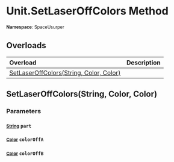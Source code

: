 # Unit.SetLaserOffColors Method

<small>**Namespace**: SpaceUsurper</small>

## Overloads

<div markdown="1" class="member-table">

| Overload | Description |
| :------- | ----------- |
| [SetLaserOffColors(String, Color, Color)](#String_Color_Color_) |  | 

</div>

## SetLaserOffColors(String, Color, Color)
### Parameters
#### <small>[String](https://docs.microsoft.com/en-us/dotnet/api/system.string?view=netframework-4.5)</small> `part`

#### <small>[Color](https://docs.unity3d.com/ScriptReference/Color.html)</small> `colorOffA`

#### <small>[Color](https://docs.unity3d.com/ScriptReference/Color.html)</small> `colorOffB`

